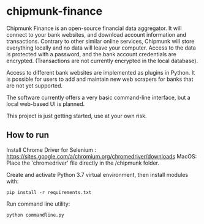 # chipmunk-finance

Chipmunk Finance is an open-source financial data aggregator. It will connect to your bank websites, and download account information and transactions. Contrary to other similar online services, Chipmunk will store everything locally and no data will leave your computer. Access to the data is protected with a password, and the bank account credentials are encrypted. (Transactions are not currently encrypted in the local database).

Access to different bank websites are implemented as plugins in Python. It is possible for users to add and maintain new web scrapers for banks that are not yet supported.

The software currently offers a very basic command-line interface, but a local web-based UI is planned.

This project is just getting started, use at your own risk.

## How to run

Install Chrome Driver for Selenium : https://sites.google.com/a/chromium.org/chromedriver/downloads
MacOS: Place the 'chromedriver' file directly in the /chipmunk folder.


Create and activate Python 3.7 virtual environment, then install modules with:

    pip install -r requirements.txt

Run command line utility:

    python commandline.py
